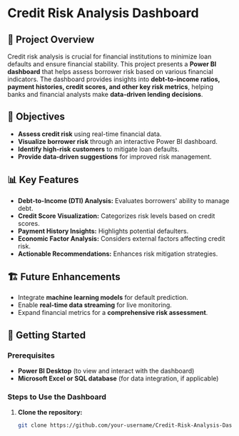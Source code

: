# Credit Risk Analysis Dashboard  

## 📌 Project Overview  
Credit risk analysis is crucial for financial institutions to minimize loan defaults and ensure financial stability. This project presents a **Power BI dashboard** that helps assess borrower risk based on various financial indicators. The dashboard provides insights into **debt-to-income ratios, payment histories, credit scores, and other key risk metrics**, helping banks and financial analysts make **data-driven lending decisions**.  

## 🎯 Objectives  
- **Assess credit risk** using real-time financial data.  
- **Visualize borrower risk** through an interactive Power BI dashboard.  
- **Identify high-risk customers** to mitigate loan defaults.  
- **Provide data-driven suggestions** for improved risk management.  

## 📊 Key Features  
- **Debt-to-Income (DTI) Analysis:** Evaluates borrowers' ability to manage debt.  
- **Credit Score Visualization:** Categorizes risk levels based on credit scores.  
- **Payment History Insights:** Highlights potential defaulters.  
- **Economic Factor Analysis:** Considers external factors affecting credit risk.  
- **Actionable Recommendations:** Enhances risk mitigation strategies.  

## 🏗️ Future Enhancements  
- Integrate **machine learning models** for default prediction.  
- Enable **real-time data streaming** for live monitoring.  
- Expand financial metrics for a **comprehensive risk assessment**.  

## 🚀 Getting Started  
### Prerequisites  
- **Power BI Desktop** (to view and interact with the dashboard)  
- **Microsoft Excel or SQL database** (for data integration, if applicable)  

### Steps to Use the Dashboard  
1. **Clone the repository:**  
   ```bash
   git clone https://github.com/your-username/Credit-Risk-Analysis-Dashboard.git
